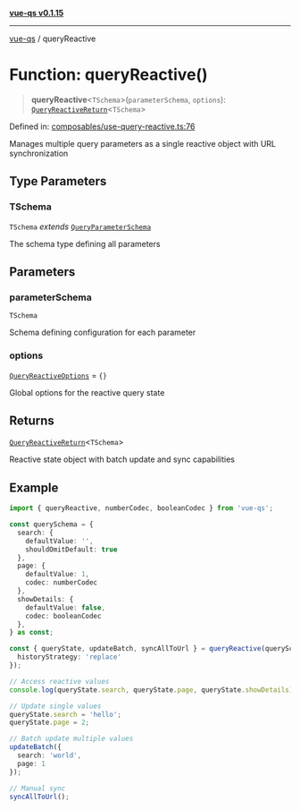 [**vue-qs v0.1.15**](../README.md)

***

[vue-qs](../README.md) / queryReactive

# Function: queryReactive()

> **queryReactive**\<`TSchema`\>(`parameterSchema`, `options`): [`QueryReactiveReturn`](../type-aliases/QueryReactiveReturn.md)\<`TSchema`\>

Defined in: [composables/use-query-reactive.ts:76](https://github.com/iamsomraj/vue-qs/blob/a3913bb25b71fcd11c340c11649682158fe4657a/src/composables/use-query-reactive.ts#L76)

Manages multiple query parameters as a single reactive object with URL synchronization

## Type Parameters

### TSchema

`TSchema` *extends* [`QueryParameterSchema`](../type-aliases/QueryParameterSchema.md)

The schema type defining all parameters

## Parameters

### parameterSchema

`TSchema`

Schema defining configuration for each parameter

### options

[`QueryReactiveOptions`](../type-aliases/QueryReactiveOptions.md) = `{}`

Global options for the reactive query state

## Returns

[`QueryReactiveReturn`](../type-aliases/QueryReactiveReturn.md)\<`TSchema`\>

Reactive state object with batch update and sync capabilities

## Example

```typescript
import { queryReactive, numberCodec, booleanCodec } from 'vue-qs';

const querySchema = {
  search: {
    defaultValue: '',
    shouldOmitDefault: true
  },
  page: {
    defaultValue: 1,
    codec: numberCodec
  },
  showDetails: {
    defaultValue: false,
    codec: booleanCodec
  },
} as const;

const { queryState, updateBatch, syncAllToUrl } = queryReactive(querySchema, {
  historyStrategy: 'replace'
});

// Access reactive values
console.log(queryState.search, queryState.page, queryState.showDetails);

// Update single values
queryState.search = 'hello';
queryState.page = 2;

// Batch update multiple values
updateBatch({
  search: 'world',
  page: 1
});

// Manual sync
syncAllToUrl();
```
